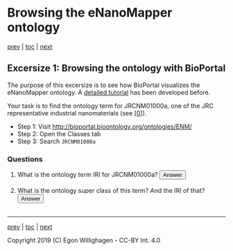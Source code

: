 # Browsing the eNanoMapper ontology

[prev](intro.md) | [toc](./README.md) | [next](browsing2.md)

<script>
  function toggleAnswer(id) {
  var answer = document.getElementById(id);
  if (answer.style.visibility === "hidden" ||
      answer.style.visibility === "none") {
    answer.style.visibility = "visible";
  } else {
    answer.style.visibility = "hidden";
  }
}
</script>

## Excersize 1: Browsing the ontology with BioPortal

The purpose of this excersize is to see how BioPortal visualizes the eNanoMapper ontology.
A [detailed tutorial](https://enanomapper.github.io/tutorials/BrowseOntology/Tutorial%20browsing%20eNM%20ontology.html)
has been developed before.

Your task is to find the ontology term for JRCNM01000a, one of the
JRC representative industrial nanomaterials (see [[0](https://doi.org/10.1016/J.YRTPH.2016.08.008)]).

* Step 1: Visit http://bioportal.bioontology.org/ontologies/ENM/
* Step 2: Open the Classes tab
* Step 3: Search `JRCNM01000a`

### Questions

1. What is the ontology term IRI for JRCNM01000a? <button onclick="toggleAnswer('q1')">Answer</button><span id="q1" style="visibility: hidden">http://purl.enanomapper.org/onto/ENM_9000074</span>
2. What is the ontology super class of this term? And the IRI of that?<button onclick="toggleAnswer('q2')">Answer</button><span id="q2" style="visibility: hidden">titanium oxide nanoparticle, http://purl.bioontology.org/ontology/npo#NPO_1486</span>

---

[prev](intro.md) | [toc](./README.md) | [next](browsing2.md)

Copyright 2019 (C) Egon Willighagen - CC-BY Int. 4.0
